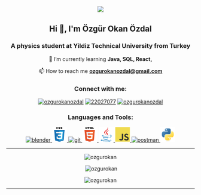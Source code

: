 
<div align="middle" style="text-align: center;">
         <img  width="800" src=https://github.com/ozgurokan/ozgurokan/assets/67616217/a4b47804-3718-470a-b2d3-05bfc13ac2de">
</div>

<div align="middle" style="text-align: center;" >
<h2 align="center">Hi 👋, I'm Özgür Okan Özdal</h1>
<h3 align="center">A physics student at Yildiz Technical University from Turkey</h3>

 🌱 I’m currently learning **Java, SQL, React,**

 📫 How to reach me **ozgurokanozdal@gmail.com**
 </div>

<div align="middle" style="text-align: center;" >
<h3>Connect with me:</h3>
<p >
<a href="https://linkedin.com/in/ozgurokanozdal" target="blank"><img  src="https://raw.githubusercontent.com/rahuldkjain/github-profile-readme-generator/master/src/images/icons/Social/linked-in-alt.svg" alt="ozgurokanozdal" height="30" width="40" /></a>
<a href="https://stackoverflow.com/users/22027077" target="blank"><img src="https://raw.githubusercontent.com/rahuldkjain/github-profile-readme-generator/master/src/images/icons/Social/stack-overflow.svg" alt="22027077" height="30" width="40" /></a>
<a href="https://www.hackerrank.com/ozgurokanozdal" target="blank"><img  src="https://raw.githubusercontent.com/rahuldkjain/github-profile-readme-generator/master/src/images/icons/Social/hackerrank.svg" alt="ozgurokanozdal" height="30" width="40" /></a>
</p>
</div>

<div align="middle" style="text-align: center;" >
<h3 >Languages and Tools:</h3>
<p > <a href="https://www.blender.org/" target="_blank" rel="noreferrer"> <img src="https://download.blender.org/branding/community/blender_community_badge_white.svg" alt="blender" width="40" height="40"/> </a> <a href="https://www.w3schools.com/css/" target="_blank" rel="noreferrer"> <img src="https://raw.githubusercontent.com/devicons/devicon/master/icons/css3/css3-original-wordmark.svg" alt="css3" width="40" height="40"/> </a> <a href="https://git-scm.com/" target="_blank" rel="noreferrer"> <img src="https://www.vectorlogo.zone/logos/git-scm/git-scm-icon.svg" alt="git" width="40" height="40"/> </a> <a href="https://www.w3.org/html/" target="_blank" rel="noreferrer"> <img src="https://raw.githubusercontent.com/devicons/devicon/master/icons/html5/html5-original-wordmark.svg" alt="html5" width="40" height="40"/> </a> <a href="https://www.java.com" target="_blank" rel="noreferrer"> <img src="https://raw.githubusercontent.com/devicons/devicon/master/icons/java/java-original.svg" alt="java" width="40" height="40"/> </a> <a href="https://developer.mozilla.org/en-US/docs/Web/JavaScript" target="_blank" rel="noreferrer"> <img src="https://raw.githubusercontent.com/devicons/devicon/master/icons/javascript/javascript-original.svg" alt="javascript" width="40" height="40"/> </a> <a href="https://postman.com" target="_blank" rel="noreferrer"> <img src="https://www.vectorlogo.zone/logos/getpostman/getpostman-icon.svg" alt="postman" width="40" height="40"/> </a> <a href="https://www.python.org" target="_blank" rel="noreferrer"> <img src="https://raw.githubusercontent.com/devicons/devicon/master/icons/python/python-original.svg" alt="python" width="40" height="40"/> </a> </p>
</div>

<hr>
<div align="center" style="text-align: center;" > <p><img  width="400" src="https://github-readme-stats.vercel.app/api/top-langs?username=ozgurokan&show_icons=true&locale=en&layout=compact" alt="ozgurokan" /></p>

<p>&nbsp;<img width="400"  src="https://github-readme-stats.vercel.app/api?username=ozgurokan&show_icons=true&locale=en" alt="ozgurokan" /></p>

<p><img width="400"  src="https://github-readme-streak-stats.herokuapp.com/?user=ozgurokan&" alt="ozgurokan" /></p> </div>
<hr>

